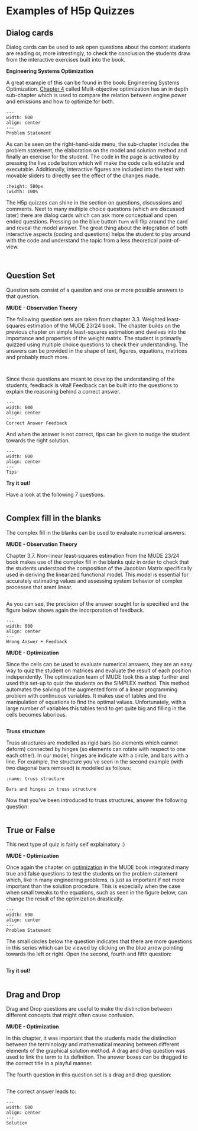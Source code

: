 # Examples of H5p Quizzes

## Dialog cards

Dialog cards can be used to ask open questions about the content students are reading or, more intrestingly, to check the conclusion the students draw from the interactive exercises built into the book.

**Engineering Systems Optimization**

A great example of this can be found in the book: Engineering Systems Optimization. [Chapter 4](https://teachbooks.io/engineering-systems-optimization/2023/pages/moo_example.html) called Mulit-objective optimization has an in depth sub-chapter which is used to compare the relation between engine power and emissions and how to optimize for both.

```{figure} figures/Live_code.PNG
---
width: 600
align: center
---
Problem Statement
```

As can be seen on the right-hand-side menu, the sub-chapter includes the problem statement, the elaboration on the model and solution method and finally an exercise for the student. The code in the page is activated by pressing the live code button which will make the code cells editable and executable. Additionally, interactive figures are included into the text with movable sliders to directly see the effect of the changes made.

```{iframe} ../_static/power.html
:height: 580px
:width: 100%
```

The H5p quizzes can shine in the section on questions, discussions and comments. Next to many multiple choice questions (which are discussed later) there are dialog cards which can ask more conceptual and open ended questions. Pressing on the blue button `Turn` will flip around the card and reveal the model answer. The great thing about the integration of both interactive aspects (coding and questions) helps the student to play around with the code and understand the topic from a less theoretical point-of-view.

```{h5p} https://tudelft.h5p.com/content/1292260184374358717/embed
```

```{h5p} https://tudelft.h5p.com/content/1292260188487459217/embed
```


## Question Set 

Question sets consist of a question and one or more possible answers to that question.

**MUDE - Observation Theory**

The following question sets are taken from chapter 3.3. Weighted least-squares estimation of the MUDE 23/24 book. The chapter builds on the previous chapter on simple least-squares estimation and dwelves into the importance and properties of the weight matrix. The student is primarily quizzed using multiple choice questions to check their understanding. The answers can be provided in the shape of text, figures, equations, matrices and probably much more.

```{h5p} https://tudelft.h5p.com/content/1292060781042105617/embed
```

```{h5p} https://tudelft.h5p.com/content/1292046737060674407/embed
```

Since these questions are meant to develop the understanding of the students, feedback is vital! Feedback can be built into the questions to explain the reasoning behind a correct answer.

```{figure} figures/Question_set_3.PNG
---
width: 600
align: center
---
Correct Answer Feedback
```
And when the answer is not correct, tips can be given to nudge the student towards the right solution.

```{figure} figures/Question_set_4.PNG
---
width: 600
align: center
---
Tips
```
**Try it out!**

Have a look at the following 7 questions.

```{h5p} https://tudelft.h5p.com/content/1292062157562749767/embed
```

## Complex fill in the blanks

The complex fill in the blanks can be used to evaluate numerical answers. 

**MUDE - Observation Theory**

Chapter 3.7. Non-linear least-squares estimation from the MUDE 23/24 book makes use of the complex fill in the blanks quiz in order to check that the students understood the composition of the Jacobian Matrix specifically used in deriving the linearized functional model. This model is essential for accurately estimating values and assessing system behavior of complex processes that arent linear. 

```{h5p} https://tudelft.h5p.com/content/1292064774866067777/embed
```
As you can see, the precision of the answer sought for is specified and the figure below shows again the incorporation of feedback.

```{figure} figures/blanks2.PNG
---
width: 600
align: center
---
Wrong Answer + Feedback
```

**MUDE - Optimization**

Since the cells can be used to evaluate numerical answers, they are an easy way to quiz the student on matrices and evaluate the result of each position independently. The optimization team of MUDE took this a step further and used this set-up to quiz the students on the SIMPLEX method. This method automates the solving of the augmented form of a linear programming problem with continuous variables. It makes use of tables and the manipulation of equations to find the optimal values. Unfortunately, with a large number of variables this tables tend to get quite big and filling in the cells becomes laborious.

```{h5p} https://tudelft.h5p.com/content/1292131432784432037/embed
```
**Truss structure**

Truss structures are modelled as rigid bars (so elements which cannot deform) connected by hinges (so elements can rotate with respect to one each other). In our model, hinges are indicate with a circle, and bars with a line. For example, the structure you've seen in the second example (with two diagonal bars removed) is modelled as follows:

```{figure} ../images/Truss1.svg
:name: truss structure

Bars and hinges in truss structure
```

Now that you've been introduced to truss structures, answer the following question:

```{h5p} https://tudelft.h5p.com/content/1291910926067816717/embed
```

## True or False 

This next type of quiz is fairly self explainatory :)

**MUDE - Optimization**

Once again the chapter on [optimization](https://mude.citg.tudelft.nl/book/optimization/sand_and_clay.html#lp-formulation-of-the-problem) in the MUDE book integrated many true and false questions to test the students on the problem statement which, like in many engineering problems, is just as important if not more important than the solution procedure. This is especially when the case when small tweaks to the equations, such as seen in the figure below, can change the result of the optimization drastically. 

```{figure} figures/truefalse0.PNG
---
width: 600
align: center
---
Problem Statement
```

The small circles below the question indicates that there are more questions in this series which can be viewed by clicking on the blue arrow pointing towards the left or right. Open the second, fourth and fifth question:

```{h5p} https://tudelft.h5p.com/content/1292120485436114287/embed
```

**Try it out!**

```{h5p} https://tudelft.h5p.com/content/1292061623388939257/embed
```

## Drag and Drop

Drag and Drop questions are useful to make the distinction between different concepts that might often cause confusion.

**MUDE - Optimization**

In this chapter, it was important that the students made the distinction between the terminology and mathematical meaning between different elements of the graphical solution method. A drag and drop question was used to link the term to its definition. The answer boxes can be dragged to the correct title in a playful manner.

The fourth question in this question set is a drag and drop question:

```{h5p} https://tudelft.h5p.com/content/1292121213033110307/embed
```

The correct answer leads to:

```{figure} figures/drag2.PNG
---
width: 600
align: center
---
Solution
```